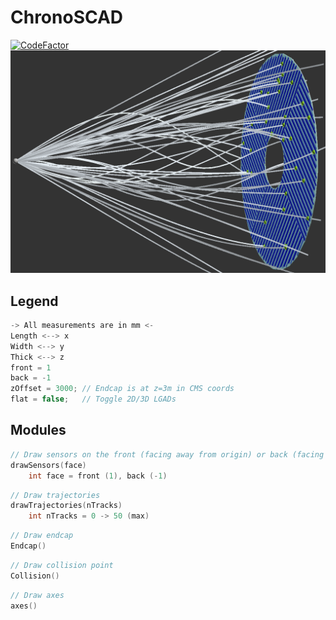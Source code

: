 # ChronoSCAD
[![CodeFactor](https://www.codefactor.io/repository/github/jkguiang/chronoscad/badge/master)](https://www.codefactor.io/repository/github/jkguiang/chronoscad/overview/master)
![alt text](https://github.com/jkguiang/ChronoSCAD/blob/master/docs/cover.png)
## Legend
```cpp
-> All measurements are in mm <-
Length <--> x
Width <--> y
Thick <--> z
front = 1
back = -1
zOffset = 3000; // Endcap is at z=3m in CMS coords
flat = false;   // Toggle 2D/3D LGADs 
```
## Modules
```cpp
// Draw sensors on the front (facing away from origin) or back (facing towards origin) face of the endcap
drawSensors(face)
    int face = front (1), back (-1)
```
```cpp
// Draw trajectories
drawTrajectories(nTracks)
    int nTracks = 0 -> 50 (max)
```
```cpp
// Draw endcap
Endcap()
```
```cpp
// Draw collision point
Collision()
```
```cpp
// Draw axes
axes()
```
